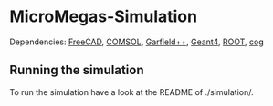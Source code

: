 # MicroMegas-Simulation
Dependencies: [FreeCAD](http://www.freecadweb.org/), [COMSOL](https://www.comsol.com/), [Garfield++](https://garfieldpp.web.cern.ch/garfieldpp/), [Geant4](https://geant4.web.cern.ch/geant4/), [ROOT](https://root.cern.ch/), [cog](https://pypi.python.org/pypi/cogapp/2.4)

## Running the simulation

To run the simulation have a look at the README of ./simulation/.
